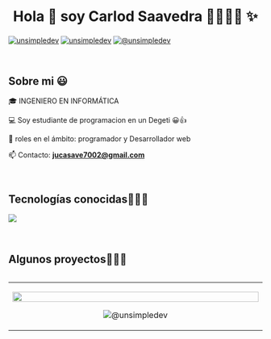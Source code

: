 <h1 align="center">Hola 👋  soy Carlod Saavedra 🐧🧊🌿🫎 ✨ </h1> 

<p align="left">
<a href="https://linkedin.com/in/juan-carlos-saavedra-villagomez-2a8bb6316/" target="blank"><img align="center" src="https://img.shields.io/badge/LinkedIn-0077B5?style=for-the-badge&logo=linkedin&logoColor=white"alt="unsimpledev"/></a>
<a href="https://fb.com/Carlos Saavedra " target="blank"><img align="center" src="https://img.shields.io/badge/Facebook-1877F2?style=for-the-badge&logo=facebook&logoColor=white" alt="unsimpledev"  /></a>
<a href = "mailto:jucasave7002@gmail.com" target="blank"><img align="center" src="https://img.shields.io/badge/Gmail-D14836?style=for-the-badge&logo=gmail&logoColor=white" alt="@unsimpledev"  /></a>
  </p>
<br>
<h2>Sobre mi 😃</h2>
<!--Intro start-->

<p align="left">
🎓 INGENIERO EN INFORMÁTICA

💻 Soy estudiante de programacion en un Degeti 😀👍

📝 roles en el ámbito: programador y Desarrollador web

📫 Contacto: **jucasave7002@gmail.com**
<!--Intro end-->
  </p>
<br>

<h2 >Tecnologías conocidas👨🏻‍💻</h2>
<p align="left">
  <a href="https://skillicons.dev">
         <img src="https://skillicons.dev/icons?i=androidstudio,c,cs,cpp,java,php,py,css,html,js,nodejs,mysql,sqlite,vscode,linux,ai,ps&perline=12" />
  </a>
</p>
<br>

<div id="proyectos">
<h2 >Algunos proyectos👨🏻‍💻</h2>

<table align="left" >
<tr border="none">
  <td width="25%" align="center">
    <p align="center">
        <img align="center" width=100% src=""  /></a>
      </p>
    <p align="center">
<img align="center" src="https://img.shields.io/badge/GitHub-100000?style=for-the-badge&logo=github&logoColor=white" alt="@unsimpledev" /></a>
    </p>       
</td>


</p>        
<!--- stats (end) -->
